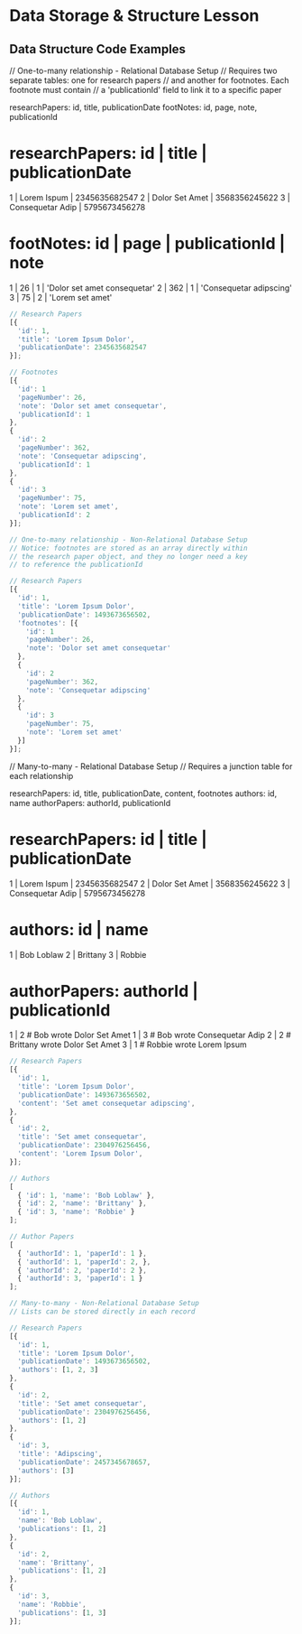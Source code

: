 # Data Storage & Structure Lesson

## Data Structure Code Examples

// One-to-many relationship - Relational Database Setup
// Requires two separate tables: one for research papers
// and another for footnotes. Each footnote must contain 
// a 'publicationId' field to link it to a specific paper

researchPapers: id, title, publicationDate
footNotes: id, page, note, publicationId

researchPapers:
id | title            | publicationDate
=========================================
1  | Lorem Ispum      | 2345635682547
2  | Dolor Set Amet   | 3568356245622
3  | Consequetar Adip | 5795673456278
 
footNotes:
id | page | publicationId | note
===================================
1  | 26   | 1             | 'Dolor set amet consequetar'
2  | 362  | 1             | 'Consequetar adipscing'
3  | 75   | 2             | 'Lorem set amet'









```js
// Research Papers
[{
  'id': 1,
  'title': 'Lorem Ipsum Dolor',
  'publicationDate': 2345635682547
}];

// Footnotes
[{
  'id': 1
  'pageNumber': 26,
  'note': 'Dolor set amet consequetar',
  'publicationId': 1
},
{
  'id': 2
  'pageNumber': 362,
  'note': 'Consequetar adipscing',
  'publicationId': 1
},
{
  'id': 3
  'pageNumber': 75,
  'note': 'Lorem set amet',
  'publicationId': 2
}];
```








```js
// One-to-many relationship - Non-Relational Database Setup
// Notice: footnotes are stored as an array directly within
// the research paper object, and they no longer need a key
// to reference the publicationId

// Research Papers
[{
  'id': 1,
  'title': 'Lorem Ipsum Dolor',
  'publicationDate': 1493673656502,
  'footnotes': [{
    'id': 1
    'pageNumber': 26,
    'note': 'Dolor set amet consequetar'
  },
  {
    'id': 2
    'pageNumber': 362,
    'note': 'Consequetar adipscing'
  },
  {
    'id': 3
    'pageNumber': 75,
    'note': 'Lorem set amet'
  }]
}];
```













// Many-to-many - Relational Database Setup
// Requires a junction table for each relationship


researchPapers: id, title, publicationDate, content, footnotes
authors: id, name
authorPapers: authorId, publicationId

researchPapers:
id | title            | publicationDate
=========================================
1  | Lorem Ispum      | 2345635682547
2  | Dolor Set Amet   | 3568356245622
3  | Consequetar Adip | 5795673456278
 
authors:
id | name
=================
1  | Bob Loblaw
2  | Brittany
3  | Robbie
 
authorPapers:
authorId | publicationId
================================================
  1      |  2   # Bob wrote Dolor Set Amet
  1      |  3   # Bob wrote Consequetar Adip
  2      |  2   # Brittany wrote Dolor Set Amet
  3      |  1   # Robbie wrote Lorem Ipsum
  



```js
// Research Papers
[{
  'id': 1,
  'title': 'Lorem Ipsum Dolor',
  'publicationDate': 1493673656502,
  'content': 'Set amet consequetar adipscing',
},
{
  'id': 2,
  'title': 'Set amet consequetar',
  'publicationDate': 2304976256456,
  'content': 'Lorem Ipsum Dolor',
}];

// Authors
[
  { 'id': 1, 'name': 'Bob Loblaw' },
  { 'id': 2, 'name': 'Brittany' },
  { 'id': 3, 'name': 'Robbie' }
];

// Author Papers
[
  { 'authorId': 1, 'paperId': 1 },
  { 'authorId': 1, 'paperId': 2, },
  { 'authorId': 2, 'paperId': 2 },
  { 'authorId': 3, 'paperId': 1 }
];
```








```js
// Many-to-many - Non-Relational Database Setup
// Lists can be stored directly in each record

// Research Papers
[{
  'id': 1,
  'title': 'Lorem Ipsum Dolor',
  'publicationDate': 1493673656502,
  'authors': [1, 2, 3]
},
{
  'id': 2,
  'title': 'Set amet consequetar',
  'publicationDate': 2304976256456,
  'authors': [1, 2]
},
{
  'id': 3,
  'title': 'Adipscing',
  'publicationDate': 2457345678657,
  'authors': [3]
}];

// Authors
[{
  'id': 1,
  'name': 'Bob Loblaw',
  'publications': [1, 2]
},
{
  'id': 2,
  'name': 'Brittany',
  'publications': [1, 2]
},
{
  'id': 3,
  'name': 'Robbie',
  'publications': [1, 3]
}];
```